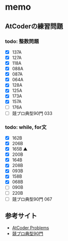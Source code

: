 # memo

## AtCoderの練習問題
### todo: 整数問題
- [x] 137A
- [x] 127A
- [x] 118A
- [x] 088A
- [x] 087A
- [x] 064A
- [x] 128A
- [x] 125A
- [x] 173A
- [x] 157A
- [ ] 176A
- [ ] 競プロ典型90門 033

### todo: while, for文
- [x] 162B
- [x] 206B
- [x] 165B ▲
- [x] 200B
- [x] 164B
- [x] 208B
- [x] 093B
- [x] 158B
- [x] 068B
- [ ] 090B
- [ ] 220B
- [ ] 競プロ典型90門 067

## 参考サイト
- [AtCoder Problems](https://kenkoooo.com/atcoder/)
- [競プロ典型90門](https://atcoder.jp/contests/typical90)

